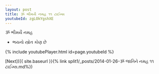 ```yaml
---
layout: post
title: ૐ ભીમયૈ નમહ ૧૧ ટાઈમ્સ
youtubeId: zgLOkYgshXE
---
```

 
 
 ૐ ભીમયૈ નમહ  
 
 -  ભયનો સ્ત્રોત કોણ છે 
 
  
 
  
 
 
 
 
 
 


{% include youtubePlayer.html id=page.youtubeId %}
 
[Next]({{ site.baseurl }}{% link  split1/_posts/2014-01-26-ૐ જાતિને નમહ ૧૧ ટાઈમ્સ.md%})
 
